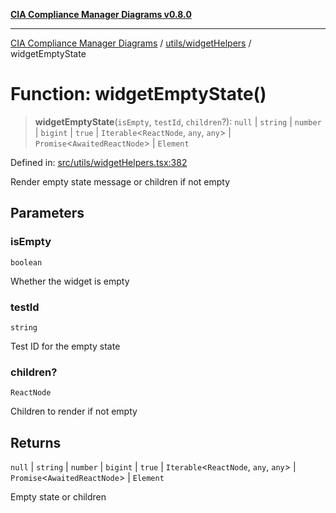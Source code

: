 [**CIA Compliance Manager Diagrams v0.8.0**](../../../README.md)

***

[CIA Compliance Manager Diagrams](../../../modules.md) / [utils/widgetHelpers](../README.md) / widgetEmptyState

# Function: widgetEmptyState()

> **widgetEmptyState**(`isEmpty`, `testId`, `children`?): `null` \| `string` \| `number` \| `bigint` \| `true` \| `Iterable`\<`ReactNode`, `any`, `any`\> \| `Promise`\<`AwaitedReactNode`\> \| `Element`

Defined in: [src/utils/widgetHelpers.tsx:382](https://github.com/Hack23/cia-compliance-manager/blob/fa2f95f029cdcd192b3882a37d0d34753edcd349/src/utils/widgetHelpers.tsx#L382)

Render empty state message or children if not empty

## Parameters

### isEmpty

`boolean`

Whether the widget is empty

### testId

`string`

Test ID for the empty state

### children?

`ReactNode`

Children to render if not empty

## Returns

`null` \| `string` \| `number` \| `bigint` \| `true` \| `Iterable`\<`ReactNode`, `any`, `any`\> \| `Promise`\<`AwaitedReactNode`\> \| `Element`

Empty state or children
